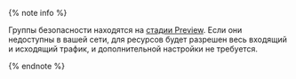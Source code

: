 {% note info %}

Группы безопасности находятся на [стадии Preview](../../overview/concepts/launch-stages.md). Если они недоступны в вашей сети, для ресурсов будет разрешен весь входящий и исходящий трафик, и дополнительной настройки не требуется.

{% endnote %}